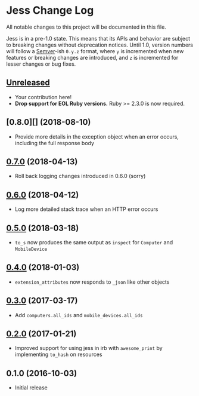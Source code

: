 # Jess Change Log

All notable changes to this project will be documented in this file.

Jess is in a pre-1.0 state. This means that its APIs and behavior are subject to breaking changes without deprecation notices. Until 1.0, version numbers will follow a [Semver][]-ish `0.y.z` format, where `y` is incremented when new features or breaking changes are introduced, and `z` is incremented for lesser changes or bug fixes.

## [Unreleased][]

* Your contribution here!
* **Drop support for EOL Ruby versions.** Ruby >= 2.3.0 is now required.

## [0.8.0][] (2018-08-10)

* Provide more details in the exception object when an error occurs, including the full response body

## [0.7.0][] (2018-04-13)

* Roll back logging changes introduced in 0.6.0 (sorry)

## [0.6.0][] (2018-04-12)

* Log more detailed stack trace when an HTTP error occurs

## [0.5.0][] (2018-03-18)

* `to_s` now produces the same output as `inspect` for `Computer` and `MobileDevice`

## [0.4.0][] (2018-01-03)

* `extension_attributes` now responds to `_json` like other objects

## [0.3.0][] (2017-03-17)

* Add `computers.all_ids` and `mobile_devices.all_ids`

## [0.2.0][] (2017-01-21)

* Improved support for using jess in irb with `awesome_print` by implementing `to_hash` on resources

## 0.1.0 (2016-10-03)

* Initial release

[Semver]: http://semver.org
[Unreleased]: https://github.com/mattbrictson/jess/compare/v0.7.0...HEAD
[0.7.0]: https://github.com/mattbrictson/jess/compare/v0.6.0...v0.7.0
[0.6.0]: https://github.com/mattbrictson/jess/compare/v0.5.0...v0.6.0
[0.5.0]: https://github.com/mattbrictson/jess/compare/v0.4.0...v0.5.0
[0.4.0]: https://github.com/mattbrictson/jess/compare/v0.3.0...v0.4.0
[0.3.0]: https://github.com/mattbrictson/jess/compare/v0.2.0...v0.3.0
[0.2.0]: https://github.com/mattbrictson/jess/compare/v0.1.0...v0.2.0
